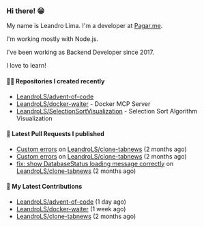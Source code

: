 ### Hi there! 😁 

My name is Leandro Lima. I'm a developer at [Pagar.me](https://pagar.me/).  

I'm working mostly with Node.js. 

I've been working as Backend Developer since 2017. 

I love to learn!  

#### 👨‍💻 Repositories I created recently
- [LeandroLS/advent-of-code](https://github.com/LeandroLS/advent-of-code)
- [LeandroLS/docker-waiter](https://github.com/LeandroLS/docker-waiter) - Docker MCP Server
- [LeandroLS/SelectionSortVisualization](https://github.com/LeandroLS/SelectionSortVisualization) - Selection Sort Algorithm Visualization

#### 🔨 Latest Pull Requests I published

- [Custom errors](https://github.com/LeandroLS/clone-tabnews/pull/32) on [LeandroLS/clone-tabnews](https://github.com/LeandroLS/clone-tabnews) (2 months ago)
- [Custom errors](https://github.com/LeandroLS/clone-tabnews/pull/31) on [LeandroLS/clone-tabnews](https://github.com/LeandroLS/clone-tabnews) (2 months ago)
- [fix: show DatabaseStatus loading message correctly](https://github.com/LeandroLS/clone-tabnews/pull/30) on [LeandroLS/clone-tabnews](https://github.com/LeandroLS/clone-tabnews) (2 months ago)

#### :construction_worker: My Latest Contributions

- [LeandroLS/advent-of-code](https://github.com/LeandroLS/advent-of-code) (1 day ago)
- [LeandroLS/docker-waiter](https://github.com/LeandroLS/docker-waiter) (1 week ago)
- [LeandroLS/clone-tabnews](https://github.com/LeandroLS/clone-tabnews) (2 months ago)

